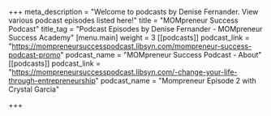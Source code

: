 +++
meta_description = "Welcome to podcasts by Denise Fernander. View various podcast episodes listed here!"
title = "MOMpreneur Success Podcast"
title_tag = "Podcast Episodes by Denise Fernander - MOMpreneur Success Academy"
[menu.main]
weight = 3
[[podcasts]]
podcast_link = "https://mompreneursuccesspodcast.libsyn.com/mompreneur-success-podcast-promo"
podcast_name = "MOMpreneur Success Podcast - About"
[[podcasts]]
podcast_link = "https://mompreneursuccesspodcast.libsyn.com/-change-your-life-through-entrepreneurship"
podcast_name = "Mompreneur Episode 2 with Crystal Garcia"

+++
